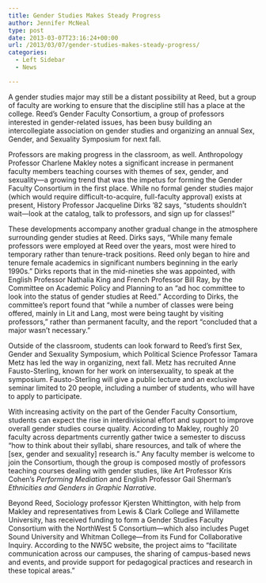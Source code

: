 ```yaml
---
title: Gender Studies Makes Steady Progress
author: Jennifer McNeal
type: post
date: 2013-03-07T23:16:24+00:00
url: /2013/03/07/gender-studies-makes-steady-progress/
categories:
  - Left Sidebar
  - News

---
```

A gender studies major may still be a distant possibility at Reed, but a group of faculty are working to ensure that the discipline still has a place at the college. Reed’s Gender Faculty Consortium, a group of professors interested in gender-related issues, has been busy building an intercollegiate association on gender studies and organizing an annual Sex, Gender, and Sexuality Symposium for next fall.

Professors are making progress in the classroom, as well. Anthropology Professor Charlene Makley notes a significant increase in permanent faculty members teaching courses with themes of sex, gender, and sexuality—a growing trend that was the impetus for forming the Gender Faculty Consortium in the first place. While no formal gender studies major (which would require difficult-to-acquire, full-faculty approval) exists at present, History Professor Jacqueline Dirks &#8217;82 says, “students shouldn&#8217;t wait—look at the catalog, talk to professors, and sign up for classes!”

These developments accompany another gradual change in the atmosphere surrounding gender studies at Reed. Dirks says, “While many female professors were employed at Reed over the years, most were hired to temporary rather than tenure-track positions. Reed only began to hire and tenure female academics in significant numbers beginning in the early 1990s.” Dirks reports that in the mid-nineties she was appointed, with English Professor Nathalia King and French Professor Bill Ray, by the Committee on Academic Policy and Planning to an “ad hoc committee to look into the status of gender studies at Reed.” According to Dirks, the committee’s report found that “while a number of classes were being offered, mainly in Lit and Lang, most were being taught by visiting professors,” rather than permanent faculty, and the report “concluded that a major wasn&#8217;t necessary.”

Outside of the classroom, students can look forward to Reed’s first Sex, Gender and Sexuality Symposium, which Political Science Professor Tamara Metz has led the way in organizing, next fall. Metz has recruited Anne Fausto-Sterling, known for her work on intersexuality, to speak at the symposium. Fausto-Sterling will give a public lecture and an exclusive seminar limited to 20 people, including a number of students, who will have to apply to participate.

With increasing activity on the part of the Gender Faculty Consortium, students can expect the rise in interdivisional effort and support to improve overall gender studies course quality. According to Makley, roughly 20 faculty across departments currently gather twice a semester to discuss “how to think about their syllabi, share resources, and talk of where the [sex, gender and sexuality] research is.” Any faculty member is welcome to join the Consortium, though the group is composed mostly of professors teaching courses dealing with gender studies, like Art Professor Kris Cohen’s _Performing Mediation_ and English Professor Gail Sherman’s _Ethnicities and Genders in Graphic Narrative_.

Beyond Reed, Sociology professor Kjersten Whittington, with help from Makley and representatives from Lewis & Clark College and Willamette University, has received funding to form a Gender Studies Faculty Consortium with the NorthWest 5 Consortium—which also includes Puget Sound University and Whitman College—from its Fund for Collaborative Inquiry. According to the NW5C website, the project aims to “facilitate communication across our campuses, the sharing of campus-based news and events, and provide support for pedagogical practices and research in these topical areas.”